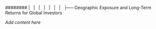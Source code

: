 ######## |   |   |   |   |   |   |   ├── Geographic Exposure and Long-Term Returns for Global Investors

*Add content here*